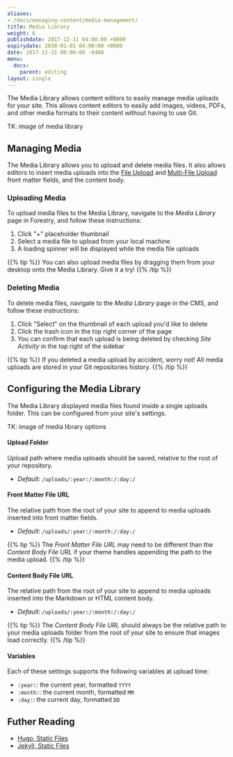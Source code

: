 ```yaml
---
aliases:
- /docs/managing-content/media-management/
title: Media Library
weight: 6
publishdate: 2017-12-31 04:00:00 +0000
expirydate: 2030-01-01 04:00:00 +0000
date: 2017-12-31 00:00:00 -0400
menu:
  docs:
    parent: editing
layout: single
---
```

The Media Library allows content editors to easily manage media uploads for your site. This allows content editors to easily add images, videos, PDFs, and other media formats to their content without having to use Git.

TK: image of media library

## Managing Media
The Media Library allows you to upload and delete media files. It also allows editors to insert media uploads into the [File Upload](/docs/front-matter-templates/fields#file-upload) and [Multi-File Upload](/docs/front-matter-templates/fields#multi-file-upload) front matter fields, and the content body.

### Uploading Media
To upload media files to the Media Library, navigate to the *Media Library* page in Forestry, and follow these instructions:

1. Click "+" placeholder thumbnail
2. Select a media file to upload from your local machine
3. A loading spinner will be displayed while the media file uploads

{{% tip %}}
You can also upload media files by dragging them from your desktop onto the Media Library. Give it a try!
{{% /tip %}}

### Deleting Media
To delete media files, navigate to the *Media Library* page in the CMS, and follow these instructions:

1. Click "Select" on the thumbnail of each upload you'd like to delete
2. Click the trash icon in the top right corner of the page
3. You can confirm that each upload is being deleted by checking *Site Activity* in the top right of the sidebar

{{% tip %}}
If you deleted a media upload by accident, worry not! All media uploads are stored in your Git repositories history.
{{% /tip %}}

## Configuring the Media Library
The Media Library displayed media files found inside a single uploads folder. This can be configured from your site's settings.

TK: image of media library options

#### Upload Folder
Upload path where media uploads should be saved, relative to the root of your repository.

* *Default:* `/uploads/:year:/:month:/:day:/`

#### Front Matter File URL
The relative path from the root of your site to append to media uploads inserted into front matter fields.

* *Default:* `/uploads/:year:/:month:/:day:/`

{{% tip %}}
The *Front Matter File URL* may need to be different than the *Content Body File URL* if your theme handles appending the path to the media upload.
{{% /tip %}}

#### Content Body File URL 
The relative path from the root of your site to append to media uploads inserted into the Markdown or HTML content body.

* *Default:* `/uploads/:year:/:month:/:day:/`

{{% tip %}}
The *Content Body File URL* should always be the relative path to your media uploads folder from the root of your site to ensure that images load correctly.
{{% /tip %}}

#### Variables
Each of these settings supports the following variables at upload time:

* `:year:`: the current year, formatted `YYYY`
* `:month:`: the current month, formatted `MM`
* `:day:`: the current day, formatted `DD`

## Futher Reading

- [Hugo, Static Files](https://gohugo.io/content-management/static-files/)
- [Jekyll, Static Files](https://jekyllrb.com/docs/static-files/)